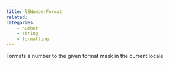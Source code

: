 ```yaml
---
title: lSNumberFormat
related:
categories:
    - number
    - string
    - formatting
---
```


Formats a number to the given format mask in the current locale
